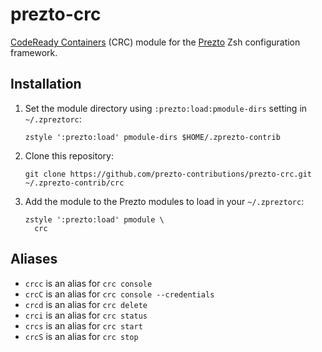 # prezto-crc

[CodeReady Containers](https://github.com/code-ready/crc) (CRC) module for the
[Prezto](https://github.com/sorin-ionescu/prezto) Zsh configuration framework.

## Installation

1. Set the module directory using `:prezto:load:pmodule-dirs` setting in `~/.zpreztorc`:
    ```
    zstyle ':prezto:load' pmodule-dirs $HOME/.zprezto-contrib
    ```

2. Clone this repository:
    ```
    git clone https://github.com/prezto-contributions/prezto-crc.git ~/.zprezto-contrib/crc
    ```

3. Add the module to the Prezto modules to load in your `~/.zpreztorc`:
    ```
    zstyle ':prezto:load' pmodule \
      crc
    ```

## Aliases

- `crcc` is an alias for `crc console`
- `crcC` is an alias for `crc console --credentials`
- `crcd` is an alias for `crc delete`
- `crci` is an alias for `crc status`
- `crcs` is an alias for `crc start`
- `crcS` is an alias for `crc stop`
